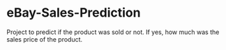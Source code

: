# eBay-Sales-Prediction
Project to predict if the product was sold or not. If yes, how much was the sales price of the product.

